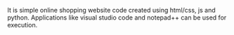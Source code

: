 It is simple online shopping website code created using html/css, js and python. Applications like visual studio code and notepad++ can be used for execution.
